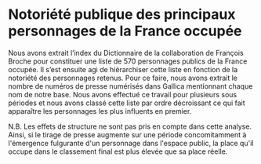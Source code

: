 # Notoriété publique des principaux personnages de la France occupée
Nous avons extrait l’index du Dictionnaire de la collaboration de François Broche pour constituer une liste de 570 personnages publics de la France occupée. Il s’est ensuite agi de hiérarchiser cette liste en fonction de la notoriété des personnages retenus. Pour ce faire, nous avons extrait le nombre de numéros de presse numérisés dans Gallica mentionnant chaque nom de notre base. Nous avons effectué ce travail pour plusieurs sous périodes et nous avons classé cette liste par ordre décroissant ce qui fait apparaître les personnages les plus influents en premier.

N.B. Les effets de structure ne sont pas pris en compte dans cette analyse. Ainsi, si le tirage de presse augmente sur une période concomitamment à l'émergence fulgurante d'un personnage dans l'espace public, la place qu'il occupe dans le classement final est plus élevée que sa place réelle.
